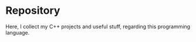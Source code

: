 # Repository
Here, I collect my C++ projects and useful stuff, regarding this programming language. 
